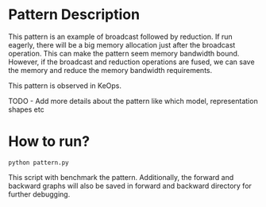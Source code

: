 # Pattern Description
This pattern is an example of broadcast followed by reduction. If run eagerly, there will be a big
memory allocation just after the broadcast operation. This can make the pattern seem memory
bandwidth bound. However, if the broadcast and reduction operations are fused, we can save the
memory and reduce the memory bandwidth requirements.

This pattern is observed in KeOps.

TODO - Add more details about the pattern like which model, representation shapes etc


# How to run?

~~~
python pattern.py
~~~

This script with benchmark the pattern. Additionally, the forward and backward graphs will also be
saved in forward and backward directory for further debugging.
